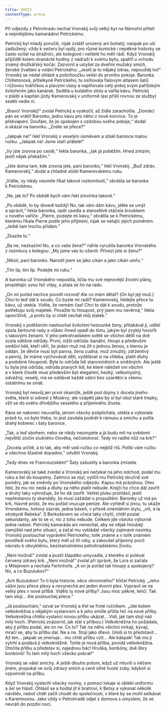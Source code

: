 ```yaml
---
title: XXXIV
contentType: prose
---
```


Při odjezdu z Petrohradu nechal Vronskij svůj velký byt na Námořní příteli a nejmilejšímu kamarádovi Petrickému.

Petrickij byl mladý poručík, nijak zvlášť urozený ani bohatý, naopak po uši zadlužený; vždy k večeru byl opilý, pro různé komické i nepěkné historky se často ocital na strážnici, ale kolegové i velitelé ho měli rádi. Když Vronskij přijížděl kolem dvanácté hodiny z nádraží k svému bytu, spatřil u vchodu známý drožkářský kočár. Zazvonil a uslyšel za dveřmi mužský smích, ženské žvatlání a volání Petrického: „Jestli je to nějaký lotras, nepouštěj ho!“ Vronskij se nedal ohlásit a potichoučku vešel do prvního pokoje. Baronka Chilletonová, přítelkyně Petrického, tu oslňovala fialovým atlasem šatů i růžovou tvářičkou a plavými vlasy a naplňovala celý pokoj svým pařížským švitořením jako kanárek. Seděla u kulatého stolu a vařila kávu. Petrickij v plášti a kapitán jízdy Kamerovskij v uniformě (asi přišli rovnou ze služby) seděli vedle ní.

„Bravo! Vronskij!“ zvolal Petrickij a vyskočil, až židle zarachotila. „Domácí pán se vrátil! Baronko, jednu kávu pro něho z nové konvice. To je překvapení. Doufám, že jsi spokojen s ozdobou svého pokoje,“ dodal a ukázal na baronku. „Znáte se přece?“

„Jakpak ne!“ řekl Vronskij s veselým úsměvem a stiskl baronce malou ručku. „Jakpak ne! Jsme staří přátelé!“

„Vy jste zrovna po cestě,“ řekla baronka, „tak já poběžím. Hned zmizím, jestli nějak překážím.“

„Jste doma tam, kde zrovna jste, paní baronko,“ řekl Vronskij. „Buď zdráv, Kamerovskij,“ dodal a chladně stiskl Kamerovskému ruku.

„Vidíte, vy nikdy neumíte říkat takové roztomilosti,“ obrátila se baronka k Petrickému.

„Ne, jak to? Po obědě bych vám řekl zrovínka takové.“

„Po obědě, to by dovedl každý! No, tak vám dám kávu, jděte se umýt a upravit,“ řekla baronka, opět usedla a starostlivě otáčela šroubkem u nového vařiče. „Pierre, podejte mi kávu,“ obrátila se k Petrickému, kterému říkala Pierre podle jeho příjmení, nijak se netajíc jejich poměrem. „Ještě tam trochu přidám.“

„Zkazíte to.“

„Ba ne, nezkazím! No, a co vaše žena?“ náhle vyrušila baronka Vronského z rozmluvy s kolegou. „My jsme vás tu oženili. Přivezl jste si ženu?“

„Nikoli, paní baronko. Narodil jsem se jako cikán a jako cikán umřu.“

„Tím líp, tím líp. Podejte mi ruku.“

A baronka už Vronského nepustila, líčila mu své nejnovější životní plány, proplétajíc svou řeč vtipy, a ptala se ho na radu.

„On mi pořád nechce povolit rozvod! Ale co mám dělat? (_On_ byl její muž.) Chci to teď dát k soudu. Co byste mi radil? Kamerovskij, hlídejte přece tu kávu, už utekla. Vidíte, že nemám čas! Chci to dát k soudu, protože potřebuju svůj majetek. Považte tu hloupost, prý jsem mu nevěrná,“ řekla opovržlivě, „a proto by si chtěl nechat můj statek.“

Vronskij s potěšením naslouchal švitoření hezounké ženy, přitakával jí, udílel zpola žertovné rady a vůbec ihned vpadl do tónu, jakým byl zvyklý hovořit s takovými ženami. V jeho petrohradském světě se všichni dělili na dvě zcela odlišné odrůdy. První, nižší odrůda: banální, hloupí a především směšní lidé, kteří věří, že jeden muž má žít s jednou ženou, s kterou je oddán, že děvče musí být panna, žena cudná, muž zmužilý, zdrženlivý a pevný, že máme vychovávat děti, vydělávat si na chleba, platit dluhy a podobné hlouposti. Byla to odrůda lidí staromódních a směšných. Ale ještě tu byla jiná odrůda, odrůda pravých lidí, ke které náleželi oni všichni a v které člověk musí především být elegantní, hezký, velkomyslný, odvážný, veselý, má se oddávat každé vášni bez uzardění a všemu ostatnímu se smát.

Vronskij byl nesvůj jen první okamžik, ještě pod dojmy z docela jiného světa, které si odnesl z Moskvy; ale vzápětí jako by si byl obul staré trepky, vžil se do svého dřívějšího veselého a příjemného života.

Káva se nakonec neuvařila, jenom všecky pošplíchala, utekla a vykonala právě to, co bylo třeba, to jest zavdala podnět k rámusu a smíchu a polila drahý koberec i šaty baronce.

„Tak, a teď sbohem, nebo se nikdy neumyjete a já budu mít na svědomí největší zločin slušného člověka, nečistotnost. Tedy mi radíte nůž na krk?“

„Docela určitě, a to tak, aby měl vaši ručku co nejblíž rtů. Políbí vám ručku a všechno šťastně dopadne,“ odvětil Vronskij.

„Tedy dnes ve Francouzském!“ Šaty zašustily a baronka zmizela.

Kamerovskij se také zvedal a Vronskij ani nečekal na jeho odchod, podal mu ruku a šel do koupelny. Zatímco se myl, vylíčil mu Petrickij stručně své poměry, jak se změnily po Vronského odjezdu. Kapsu má prázdnou. Otec řekl, že mu nic nedá a dluhy za něho platit nebude. Krejčí ho chce dát zavřít a druhý taky vyhrožuje, že ho dá zavřít. Velitel pluku prohlásil, jestli nepřestanou ty skandály, že musí zažádat o propuštění. Baronky už má po krk, hlavně proto, že mu pořád vnucuje peníze. Ale vyhlédl si jinou, tu ukáže Vronskému, hotový zázrak, jedna báseň, v přísně orientálním stylu, „víš, à la otrokyně Rebeka“. S Berkoševem se včera taky chytli, chtěl poslat sekundanty, ale to se ví, nic z toho nebude. Celkem jde všecko výborně jedna radost. Petrickij kamaráda ani nenechal, aby se nějak hlouběji zamýšlel nad jeho situací, a začal mu vykládat všecky zajímavé novinky. Vronskij poslouchal vyprávění Petrického, tolik známé a v tolik známém prostředí svého bytu, který měl už tři roky, a zakoušel příjemný pocit návratu k obvyklému, bezstarostnému petrohradskému životu.

„Není možná!“ zvolal a pustil šlapátko umyvadla, z kterého si poléval červený zdravý krk. „Není možná!“ zvolal při zprávě, že Lora si začala s Milejevem a nechala Fertinhofa. „A on je pořád tak hloupý a spokojený? No, a co Buzulukov?“

„Ach Buzulukov! To ti byla historie, něco ohromného!“ křičel Petrickij. „Jeho vášní jsou přece plesy a nevynechá ani jeden dvorní ples. Vypravil se na velký ples v nové přilbě. Viděls ty nové přilby? Jsou moc pěkné, lehčí. Tak tam stojí… Ale poslouchej přece.“

„Já poslouchám,“ ozval se Vronskij a třel se froté ručníkem. „Jde kolem velkokněžna s nějakým vyslancem a k jeho smůle přišla řeč na nové přilby. Velkokněžna chtěla vyslanci novou přilbu ukázat… Vidí, jak tam stojí náš milý hoch. (Petrickij znázornil, jak stál s přilbou.) Velkokněžna ho požádala, aby jí přilbu podal, ale on ne. Co to? Tak na něho všichni mrkají, kývají, mračí se, aby tu přilbu dal. Ne a ne. Stojí jako dřevo. Umíš si to představit… Až ten… jakpak se jmenuje… mu chtěl přilbu vzít… Ale kdepak! Tak mu ji vytrhl a podává ji velkokněžně. Tohle je nová přilba, povídá velkokněžna. Otočila přilbu a představ si, najednou bác! Hruška, bonbóny, dvě libry bonbónů! To tam milý hoch všecko pobral!“

Vronskij se válel smíchy. A ještě dlouho potom, když už mluvili o něčem jiném, propukal ve svůj zdravý smích a cenil silné husté zuby, kdykoli si vzpomněl na přilbu.

Když Vronskij vyslechl všecky noviny, s pomocí lokaje si oblékl uniformu a šel se hlásit. Ohlásil se a hodlal jít k bratrovi, k Betsy a vykonat několik návštěv, neboť chtěl začít chodit do společnosti, v které by se mohl setkávat s Kareninovou. Jako vždy v Petrohradě odjel z domova s úmyslem, že se nevrátí do pozdní noci.
